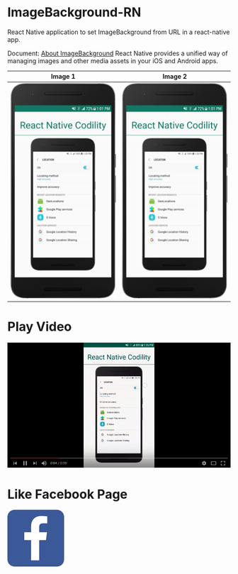 # ImageBackground-RN
React Native application to set ImageBackground from URL in a react-native app.

Document: [About ImageBackground](https://facebook.github.io/react-native/docs/images.html) React Native provides a unified way of managing images and other media assets in your iOS and Android apps.

Image 1     |  Image 2 |
:---------:|:----------:
![](https://github.com/ReactNativeCodility/ImageBackground-RN/blob/master/design/bg.png?raw=true)  |  ![](https://github.com/ReactNativeCodility/ImageBackground-RN/blob/master/design/bg.png?raw=true)  

# Play Video
[![](https://github.com/ReactNativeCodility/ImageBackground-RN/blob/master/design/img-video.png?raw=true)](https://youtu.be/qnxK-nj9ykU "Click here to watch")

# Like Facebook Page
[![](https://github.com/AndroidCodility/Barchart-Graph/blob/master/design/fb.png?raw=true)](https://www.facebook.com/androidcodility/ "Click here")